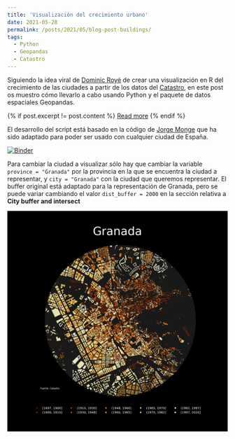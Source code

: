```yaml
---
title: 'Visualización del crecimiento urbano'
date: 2021-05-28
permalink: /posts/2021/05/blog-post-buildings/
tags:
  - Python
  - Geopandas
  - Catastro
---
```


Siguiendo la idea viral de [Dominic Royé](https://dominicroye.github.io/en/2019/visualize-urban-growth/)
de crear una visualización en R del crecimiento de las ciudades a partir de los datos del
[Catastro](http://www.catastro.meh.es/webinspire/index.html), en este post os muestro cómo llevarlo a cabo usando Python y el paquete
de datos espaciales Geopandas.  

{% if post.excerpt != post.content %}
    <a href="{{ site.baseurl }}{{ post.url }}">Read more</a>
{% endif %}

El desarrollo del script está basado en la código de [Jorge Monge](https://github.com/Jorge-Monge/cadastral_mapping)
que ha sido adaptado para poder ser usado con cualquier ciudad de España.   


[![Binder](https://mybinder.org/badge_logo.svg)](https://mybinder.org/v2/gh/rtalaverag/cadastral_buildings/HEAD)


Para cambiar la ciudad a visualizar sólo hay que cambiar la variable ``` province = "Granada" ```
por la provincia en la que se encuentra la ciudad a representar, y ``` city = "Granada" ```
con la ciudad que queremos representar. El buffer original está adaptado para la
representación de Granada, pero se puede variar cambiando el valor ``` dist_buffer = 2000 ```
en la sección relativa a **City buffer and intersect**  



![alt text](/images/posts/Granada.png)
